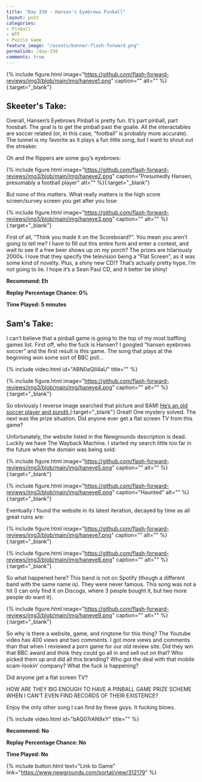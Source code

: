 ```yaml
---
title: "Day 330 - Hansen's Eyebrows Pinball"
layout: post
categories:
- Pinball
- WTF
- Puzzle Game
feature_image: "/assets/banner-flash-forward.png"
permalink: /day-330
comments: true
---
```


{% include figure.html image="https://github.com/flash-forward-reviews/img3/blob/main/img/haneye1.png" caption="" alt="" %}{:target="_blank"}
 
## Skeeter's Take:

Overall, Hansen’s Eyebrows Pinball is pretty fun. It’s part pinball, part foosball. The goal is to get the pinball past the goalie. All the interactables are soccer related (or, in this case, “football” is probably more accurate). The tunnel is my favorite as it plays a fun little song, but I want to shout out the streaker. 

Oh and the flippers are some guy’s eyebrows: 

{% include figure.html image="https://github.com/flash-forward-reviews/img3/blob/main/img/haneye2.png" caption="Presumedly Hansen, presumably a football player" alt="" %}{:target="_blank"}

But none of this matters. What really matters is the high score screen/survey screen you get after you lose: 

{% include figure.html image="https://github.com/flash-forward-reviews/img3/blob/main/img/haneye3.png" caption="" alt="" %}{:target="_blank"}

First of all, “Think you made it on the Scoreboard?”. You mean you aren’t going to tell me? I have to fill out this entire form and enter a contest, and wait to see if a free beer shows up on my porch? 
The prizes are hilariously 2000s. I love that they specify the television being a “Flat Screen”, as it was some kind of novelty. Plus, a shiny new CD!? That’s actually pretty hype, I’m not going to lie. I hope it’s a Sean Paul CD, and it better be shiny!

**Recommend: Eh**

**Replay Percentage Chance: 0%**

**Time Played: 5 minutes**

## Sam's Take:

I can’t believe that a pinball game is going to the top of my most baffling games list. First off, who the fuck is Hansen? I googled “hansen eyebrows soccer” and the first result is this game. The song that plays at the beginning won some sort of BBC poll...

{% include video.html id="ABN0aQII4aU" title="" %}

{% include figure.html image="https://github.com/flash-forward-reviews/img3/blob/main/img/haneye4.png" caption="" alt="" %}{:target="_blank"}

So obviously I reverse image searched that picture and BAM! [He’s an old soccer player and pundit.](https://en.wikipedia.org/wiki/Alan_Hansen){:target="_blank"} Great! One mystery solved. The next was the prize situation. Did anyone ever get a flat screen TV from this game?

Unfortunately, the website listed in the Newgrounds description is dead. Luckily we have The Wayback Machine. I started my search little too far in the future when the domain was being sold:

{% include figure.html image="https://github.com/flash-forward-reviews/img3/blob/main/img/haneye5.png" caption="" alt="" %}{:target="_blank"}

{% include figure.html image="https://github.com/flash-forward-reviews/img3/blob/main/img/haneye6.png" caption="Haunted" alt="" %}{:target="_blank"}

Eventually I found the website in its latest iteration, decayed by time as all great ruins are:

{% include figure.html image="https://github.com/flash-forward-reviews/img3/blob/main/img/haneye7.png" caption="" alt="" %}{:target="_blank"}

{% include figure.html image="https://github.com/flash-forward-reviews/img3/blob/main/img/haneye8.png" caption="" alt="" %}{:target="_blank"}

So what happened here? This band is not on Spotify (though a different band with the same name is). They were never famous. This song was not a hit (I can only find it on Discogs, where 3 people bought it, but two more people do want it).

{% include figure.html image="https://github.com/flash-forward-reviews/img3/blob/main/img/haneye9.png" caption="" alt="" %}{:target="_blank"}

So why is there a website, game, and ringtone for this thing? The Youtube video has 400 views and two comments. I got more views and comments than that when I reviewed a porn game for our old review site. Did they win that BBC award and think they could go all in and sell out on that? Who picked them up and did all this branding? Who got the deal with that mobile scam-lookin’ company? What the fuck is happening?

Did anyone get a flat screen TV?

HOW ARE THEY BIG ENOUGH TO HAVE A PINBALL GAME PRIZE SCHEME WHEN I CAN’T EVEN FIND RECORDS OF THEIR EXISTENCE?

Enjoy the only other song I can find by these guys. It fucking blows.

{% include video.html id="bAQ07rAN9xY" title="" %}

**Recommend: No**

**Replay Percentage Chance: No**

**Time Played: No**

{% include button.html text="Link to Game" link="https://www.newgrounds.com/portal/view/312179" %}
